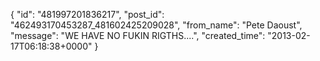  {
   "id": "481997201836217",
   "post_id": "462493170453287_481602425209028",
   "from_name": "Pete Daoust",
   "message": "WE HAVE NO FUKIN RIGTHS....",
   "created_time": "2013-02-17T06:18:38+0000"
 }
